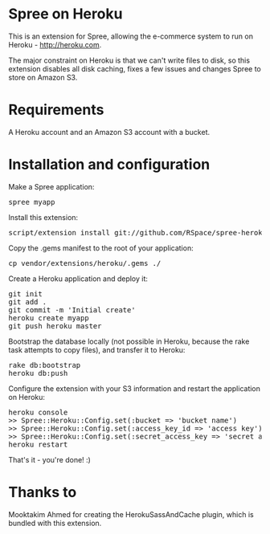 # Spree on Heroku

This is an extension for Spree, allowing the e-commerce system to run on Heroku - http://heroku.com.

The major constraint on Heroku is that we can't write files to disk, so this extension disables all disk caching, fixes a few issues and changes Spree to store on Amazon S3.

# Requirements 

A Heroku account and an Amazon S3 account with a bucket.

# Installation and configuration

Make a Spree application:

<pre>
spree myapp
</pre>

Install this extension:

<pre>
script/extension install git://github.com/RSpace/spree-heroku.git
</pre>

Copy the .gems manifest to the root of your application:

<pre>
cp vendor/extensions/heroku/.gems ./
</pre>

Create a Heroku application and deploy it:

<pre>
git init
git add .
git commit -m 'Initial create'
heroku create myapp
git push heroku master
</pre>

Bootstrap the database locally (not possible in Heroku, because the rake task attempts to copy files), and transfer it to Heroku:

<pre>
rake db:bootstrap
heroku db:push
</pre>

Configure the extension with your S3 information and restart the application on Heroku:

<pre>
heroku console
>> Spree::Heroku::Config.set(:bucket => 'bucket name')
>> Spree::Heroku::Config.set(:access_key_id => 'access key')
>> Spree::Heroku::Config.set(:secret_access_key => 'secret access key')
heroku restart
</pre>

That's it - you're done! :)


# Thanks to 

Mooktakim Ahmed for creating the HerokuSassAndCache plugin, which is bundled with this extension.